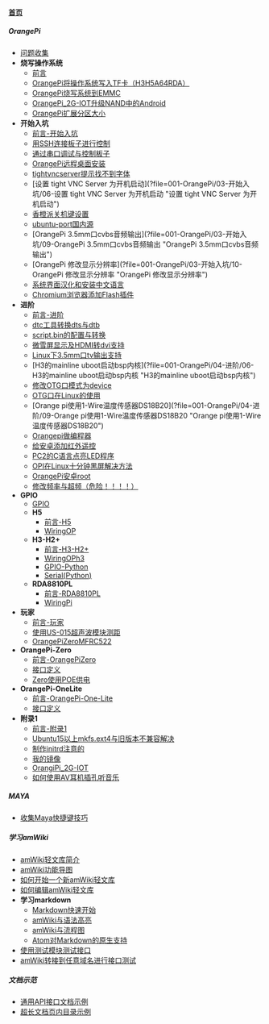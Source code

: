 
#### [首页](?file=首页 "返回首页")

##### OrangePi
- [问题收集](?file=001-OrangePi/01-问题收集 "问题收集")
- **烧写操作系统**
    - [前言](?file=001-OrangePi/02-烧写操作系统/01-前言 "前言")
    - [OrangePi将操作系统写入TF卡（H3H5A64RDA）](?file=001-OrangePi/02-烧写操作系统/02-OrangePi将操作系统写入TF卡（H3H5A64RDA） "OrangePi将操作系统写入TF卡（H3H5A64RDA）")
    - [OrangePi烧写系统到EMMC](?file=001-OrangePi/02-烧写操作系统/03-OrangePi烧写系统到EMMC "OrangePi烧写系统到EMMC")
    - [OrangePi_2G-IOT升级NAND中的Android](?file=001-OrangePi/02-烧写操作系统/04-OrangePi_2G-IOT升级NAND中的Android "OrangePi_2G-IOT升级NAND中的Android")
    - [OrangePi扩展分区大小](?file=001-OrangePi/02-烧写操作系统/05-OrangePi扩展分区大小 "OrangePi扩展分区大小")
- **开始入坑**
    - [前言-开始入坑](?file=001-OrangePi/03-开始入坑/01-前言-开始入坑 "前言-开始入坑")
    - [用SSH连接板子进行控制](?file=001-OrangePi/03-开始入坑/02-用SSH连接板子进行控制 "用SSH连接板子进行控制")
    - [通过串口调试与控制板子](?file=001-OrangePi/03-开始入坑/03-通过串口调试与控制板子 "通过串口调试与控制板子")
    - [OrangePi远程桌面安装](?file=001-OrangePi/03-开始入坑/04-OrangePi远程桌面安装 "OrangePi远程桌面安装")
    - [tightvncserver提示找不到字体](?file=001-OrangePi/03-开始入坑/05-tightvncserver提示找不到字体 "tightvncserver提示找不到字体")
    - [设置 tight VNC Server 为开机启动](?file=001-OrangePi/03-开始入坑/06-设置 tight VNC Server 为开机启动 "设置 tight VNC Server 为开机启动")
    - [香橙派关机键设置](?file=001-OrangePi/03-开始入坑/07-香橙派关机键设置 "香橙派关机键设置")
    - [ubuntu-port国内源](?file=001-OrangePi/03-开始入坑/08-ubuntu-port国内源 "ubuntu-port国内源")
    - [OrangePi 3.5mm口cvbs音频输出](?file=001-OrangePi/03-开始入坑/09-OrangePi 3.5mm口cvbs音频输出 "OrangePi 3.5mm口cvbs音频输出")
    - [OrangePi 修改显示分辨率](?file=001-OrangePi/03-开始入坑/10-OrangePi 修改显示分辨率 "OrangePi 修改显示分辨率")
    - [系统界面汉化和安装中文语言](?file=001-OrangePi/03-开始入坑/11-系统界面汉化和安装中文语言 "系统界面汉化和安装中文语言")
    - [Chromium浏览器添加Flash插件](?file=001-OrangePi/03-开始入坑/12-Chromium浏览器添加Flash插件 "Chromium浏览器添加Flash插件")
- **进阶**
    - [前言-进阶](?file=001-OrangePi/04-进阶/01-前言-进阶 "前言-进阶")
    - [dtc工具转换dts与dtb](?file=001-OrangePi/04-进阶/02-dtc工具转换dts与dtb "dtc工具转换dts与dtb")
    - [script.bin的配置与转换](?file=001-OrangePi/04-进阶/03-script.bin的配置与转换 "script.bin的配置与转换")
    - [微雪屏显示及HDMI转dvi支持](?file=001-OrangePi/04-进阶/04-微雪屏显示及HDMI转dvi支持 "微雪屏显示及HDMI转dvi支持")
    - [Linux下3.5mm口tv输出支持](?file=001-OrangePi/04-进阶/05-Linux下3.5mm口tv输出支持 "Linux下3.5mm口tv输出支持")
    - [H3的mainline uboot启动bsp内核](?file=001-OrangePi/04-进阶/06-H3的mainline uboot启动bsp内核 "H3的mainline uboot启动bsp内核")
    - [修改OTG口模式为device](?file=001-OrangePi/04-进阶/07-修改OTG口模式为device "修改OTG口模式为device")
    - [OTG口在Linux的使用](?file=001-OrangePi/04-进阶/08-OTG口在Linux的使用 "OTG口在Linux的使用")
    - [Orange pi使用1-Wire温度传感器DS18B20](?file=001-OrangePi/04-进阶/09-Orange pi使用1-Wire温度传感器DS18B20 "Orange pi使用1-Wire温度传感器DS18B20")
    - [Orangepi做编程器](?file=001-OrangePi/04-进阶/10-Orangepi做编程器 "Orangepi做编程器")
    - [给安卓添加红外遥控](?file=001-OrangePi/04-进阶/11-给安卓添加红外遥控 "给安卓添加红外遥控")
    - [PC2的C语言点亮LED程序](?file=001-OrangePi/04-进阶/12-PC2的C语言点亮LED程序 "PC2的C语言点亮LED程序")
    - [OPI在Linux十分钟黑屏解决方法](?file=001-OrangePi/04-进阶/13-OPI在Linux十分钟黑屏解决方法 "OPI在Linux十分钟黑屏解决方法")
    - [OrangePi安卓root](?file=001-OrangePi/04-进阶/14-OrangePi安卓root "OrangePi安卓root")
    - [修改频率与超频（危险！！！！）](?file=001-OrangePi/04-进阶/15-修改频率与超频（危险！！！！） "修改频率与超频（危险！！！！）")
- **GPIO**
    - [GPIO](?file=001-OrangePi/05-GPIO/01-GPIO "GPIO")
    - **H5**
        - [前言-H5](?file=001-OrangePi/05-GPIO/02-H5/01-前言-H5 "前言-H5")
        - [WiringOP](?file=001-OrangePi/05-GPIO/02-H5/02-WiringOP "WiringOP")
    - **H3-H2+**
        - [前言-H3-H2+](?file=001-OrangePi/05-GPIO/03-H3-H2+/01-前言-H3-H2+ "前言-H3-H2+")
        - [WiringOPh3](?file=001-OrangePi/05-GPIO/03-H3-H2+/02-WiringOPh3 "WiringOPh3")
        - [GPIO-Python](?file=001-OrangePi/05-GPIO/03-H3-H2+/03-GPIO-Python "GPIO-Python")
        - [Serial(Python)](?file=001-OrangePi/05-GPIO/03-H3-H2+/04-Serial-Python "Serial-Python")
    - **RDA8810PL**
        - [前言-RDA8810PL](?file=001-OrangePi/05-GPIO/04-RDA8810PL/01-前言-RDA8810PL "前言-RDA8810PL")
        - [WiringPi](?file=001-OrangePi/05-GPIO/04-RDA8810PL/02-WiringPi "WiringPi")
- **玩家**
    - [前言-玩家](?file=001-OrangePi/06-玩家/01-前言-玩家 "前言-玩家")
    - [使用US-015超声波模块测距](?file=001-OrangePi/06-玩家/02-使用US-015超声波模块测距 "使用US-015超声波模块测距")
    - [OrangePiZeroMFRC522](?file=001-OrangePi/06-玩家/03-OrangePiZeroMFRC522 "OrangePiZeroMFRC522")
- **OrangePi-Zero**
    - [前言-OrangePiZero](?file=001-OrangePi/07-OrangePi-Zero/01-前言-OrangePiZero "前言-OrangePiZero")
    - [接口定义](?file=001-OrangePi/07-OrangePi-Zero/02-接口定义 "接口定义")
    - [Zero使用POE供电](?file=001-OrangePi/07-OrangePi-Zero/03-Zero使用POE供电 "Zero使用POE供电")
- **OrangePi-OneLite**
    - [前言-OrangePi-One-Lite](?file=001-OrangePi/08-OrangePi-OneLite/01-前言-OrangePi-One-Lite "前言-OrangePi-One-Lite")
    - [接口定义](?file=001-OrangePi/08-OrangePi-OneLite/02-接口定义 "接口定义")
- **附录1**
    - [前言-附录1](?file=001-OrangePi/09-附录1/01-前言-附录1 "前言-附录1")
    - [Ubuntu15以上mkfs.ext4与旧版本不兼容解决](?file=001-OrangePi/09-附录1/02-Ubuntu15以上mkfs.ext4与旧版本不兼容解决 "Ubuntu15以上mkfs.ext4与旧版本不兼容解决")
    - [制作initrd注意的](?file=001-OrangePi/09-附录1/03-制作initrd注意的 "制作initrd注意的")
    - [我的镜像](?file=001-OrangePi/09-附录1/04-我的镜像 "我的镜像")
    - [OrangiPi_2G-IOT](?file=001-OrangePi/09-附录1/05-OrangiPi_2G-IOT "OrangiPi_2G-IOT")
    - [如何使用AV耳机插孔听音乐](?file=001-OrangePi/09-附录1/06-如何使用AV耳机插孔听音乐 "如何使用AV耳机插孔听音乐")

##### MAYA
- [收集Maya快捷键技巧](?file=002-MAYA/01-收集Maya快捷键技巧 "收集Maya快捷键技巧")

##### 学习amWiki
- [amWiki轻文库简介](?file=003-学习amWiki/01-amWiki轻文库简介 "amWiki轻文库简介")
- [amWiki功能导图](?file=003-学习amWiki/02-amWiki功能导图 "amWiki功能导图")
- [如何开始一个新amWiki轻文库](?file=003-学习amWiki/03-如何开始一个新amWiki轻文库 "如何开始一个新amWiki轻文库")
- [如何编辑amWiki轻文库](?file=003-学习amWiki/04-如何编辑amWiki轻文库 "如何编辑amWiki轻文库")
- **学习markdown**
    - [Markdown快速开始](?file=003-学习amWiki/05-学习markdown/01-Markdown快速开始 "Markdown快速开始")
    - [amWiki与语法高亮](?file=003-学习amWiki/05-学习markdown/02-amWiki与语法高亮 "amWiki与语法高亮")
    - [amWiki与流程图](?file=003-学习amWiki/05-学习markdown/03-amWiki与流程图 "amWiki与流程图")
    - [Atom对Markdown的原生支持](?file=003-学习amWiki/05-学习markdown/05-Atom对Markdown的原生支持 "Atom对Markdown的原生支持")
- [使用测试模块测试接口](?file=003-学习amWiki/06-使用测试模块测试接口 "使用测试模块测试接口")
- [amWiki转接到任意域名进行接口测试](?file=003-学习amWiki/07-amWiki转接到任意域名进行接口测试 "amWiki转接到任意域名进行接口测试")

##### 文档示范
- [通用API接口文档示例](?file=004-文档示范/001-通用API接口文档示例 "通用API接口文档示例")
- [超长文档页内目录示例](?file=004-文档示范/002-超长文档页内目录示例 "超长文档页内目录示例")
